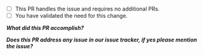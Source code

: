 - [ ] This PR handles the issue and requires no additional PRs.
- [ ] You have validated the need for this change.

***What did this PR accomplish?***

***Does this PR address any issue in our issue tracker, if yes please mention the issue?***
